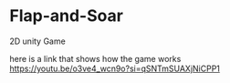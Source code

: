 # Flap-and-Soar
2D unity Game

here is a link that shows how the game works 
https://youtu.be/o3ve4_wcn9o?si=qSNTmSUAXjNiCPP1
